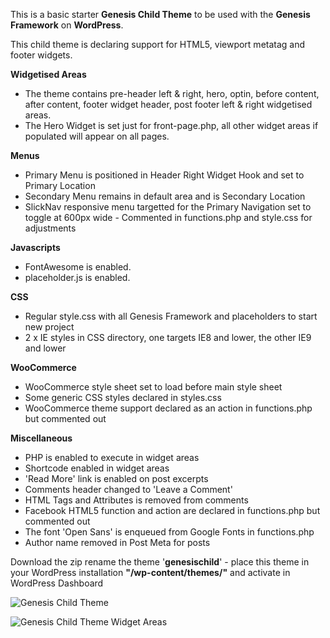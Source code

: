 This is a basic starter **Genesis Child Theme** to be used with the **Genesis Framework** on **WordPress**.

This child theme is declaring support for HTML5, viewport metatag and footer widgets.

**Widgetised Areas**
- The theme contains pre-header left & right, hero, optin, before content, after content, footer widget header, post footer left & right widgetised areas.
- The Hero Widget is set just for front-page.php, all other widget areas if populated will appear on all pages.

**Menus**
- Primary Menu is positioned in Header Right Widget Hook and set to Primary Location
- Secondary Menu remains in default area and is Secondary Location
- SlickNav responsive menu targetted for the Primary Navigation set to toggle at 600px wide - Commented in functions.php and style.css for adjustments

**Javascripts**
- FontAwesome is enabled.
- placeholder.js is enabled.

**CSS**
- Regular style.css with all Genesis Framework and placeholders to start new project
- 2 x IE styles in CSS directory, one targets IE8 and lower, the other IE9 and lower

**WooCommerce**
- WooCommerce style sheet set to load before main style sheet
- Some generic CSS styles declared in styles.css
- WooCommerce theme support declared as an action in functions.php but commented out

**Miscellaneous**
- PHP is enabled to execute in widget areas
- Shortcode enabled in widget areas
- 'Read More' link is enabled on post excerpts
- Comments header changed to 'Leave a Comment'
- HTML Tags and Attributes is removed from comments
- Facebook HTML5 function and action are declared in functions.php but commented out
- The font 'Open Sans' is enqueued from Google Fonts in functions.php
- Author name removed in Post Meta for posts

Download the zip rename the theme '**genesischild**' - place this theme in your WordPress installation **"/wp-content/themes/"** and activate in WordPress Dashboard

![Genesis Child Theme](http://coolestguidesontheplanet.com/wp-content/themes/gee/images/genesis-markedup1.png)

![Genesis Child Theme Widget Areas](http://coolestguidesontheplanet.com/wp-content/themes/gee/images/genesischild-widgets.png)


